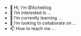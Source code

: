 - 👋 Hi, I’m @Acheblog
- 👀 I’m interested in ...
- 🌱 I’m currently learning ...
- 💞️ I’m looking to collaborate on ...
- 📫 How to reach me ...

<!---
Acheblog/Acheblog is a ✨ special ✨ repository because its `README.md` (this file) appears on your GitHub profile.
You can click the Preview link to take a look at your changes.
--->
